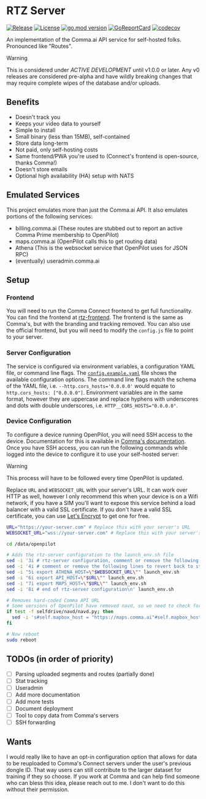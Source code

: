 # RTZ Server

[![Release](https://github.com/USA-RedDragon/rtz-server/actions/workflows/release.yaml/badge.svg)](https://github.com/USA-RedDragon/rtz-server/actions/workflows/release.yaml) [![License](https://badgen.net/github/license/USA-RedDragon/rtz-server)](https://github.com/USA-RedDragon/rtz-server/blob/master/LICENSE) [![go.mod version](https://img.shields.io/github/go-mod/go-version/USA-RedDragon/rtz-server.svg)](https://github.com/USA-RedDragon/rtz-server) [![GoReportCard](https://goreportcard.com/badge/github.com/USA-RedDragon/rtz-server)](https://goreportcard.com/report/github.com/USA-RedDragon/rtz-server) [![codecov](https://codecov.io/gh/USA-RedDragon/rtz-server/graph/badge.svg?token=6ASKMAKOZE)](https://codecov.io/gh/USA-RedDragon/rtz-server)

An implementation of the Comma.ai API service for self-hosted folks. Pronounced like "Routes".

> [!WARNING]
> This is considered under _ACTIVE DEVELOPMENT_ until v1.0.0 or later.
> Any v0 releases are considered pre-alpha and have wildly breaking changes that may require complete wipes of the database and/or uploads.

## Benefits

- Doesn't track you
- Keeps your video data to yourself
- Simple to install
- Small binary (less than 15MB), self-contained
- Store data long-term
- Not paid, only self-hosting costs
- Same frontend/PWA you're used to (Connect's frontend is open-source, thanks Comma!)
- Doesn't store emails
- Optional high availability (HA) setup with NATS

## Emulated Services

This project emulates more than just the Comma.ai API. It also emulates portions of the following services:

- billing.comma.ai (These routes are stubbed out to report an active Comma Prime membership to OpenPilot)
- maps.comma.ai (OpenPilot calls this to get routing data)
- Athena (This is the websocket service that OpenPilot uses for JSON RPC)
- (eventually) useradmin.comma.ai

## Setup

### Frontend

You will need to run the Comma Connect frontend to get full functionality. You can find the frontend at [rtz-frontend](https://github.com/USA-RedDragon/rtz-frontend). The frontend is the same as Comma's, but with the branding and tracking removed. You can also use the official frontend, but you will need to modify the `config.js` file to point to your server.

### Server Configuration

The service is configured via environment variables, a configuration YAML file, or command line flags. The [`config.example.yaml`](config.example.yaml) file shows the available configuration options. The command line flags match the schema of the YAML file, i.e. `--http.cors_hosts='0.0.0.0'` would equate to `http.cors_hosts: ["0.0.0.0"]`. Environment variables are in the same format, however they are uppercase and replace hyphens with underscores and dots with double underscores, i.e. `HTTP__CORS_HOSTS="0.0.0.0"`.

### Device Configuration

To configure a device running OpenPilot, you will need SSH access to the device. Documentation for this is available in [Comma's documentation](https://docs.comma.ai/how-to/connect-to-comma/#ssh). Once you have SSH access, you can run the following commands while logged into the device to configure it to use your self-hosted server:

> [!WARNING]
> This process will have to be followed every time OpenPilot is updated.

Replace `URL` and `WEBSOCKET_URL` with your server's URL. It can work over HTTP as well, however I only recommend this when your device is on a Wifi network, if you have a SIM you'll want to expose this service behind a load balancer with a valid SSL certificate. If you don't have a valid SSL certificate, you can use [Let's Encrypt](https://letsencrypt.org/) to get one for free.

```sh
URL="https://your-server.com" # Replace this with your server's URL
WEBSOCKET_URL="wss://your-server.com" # Replace this with your server's URL

cd /data/openpilot

# Adds the rtz-server configuration to the launch_env.sh file
sed -i '3i # rtz-server configuration, comment or remove the following lines to revert back to stock' launch_env.sh
sed -i '4i # comment or remove the following lines to revert back to stock' launch_env.sh
sed -i "5i export ATHENA_HOST=\"$WEBSOCKET_URL\"" launch_env.sh
sed -i "6i export API_HOST=\"$URL\"" launch_env.sh
sed -i "7i export MAPS_HOST=\"$URL\"" launch_env.sh
sed -i '8i # end of rtz-server configuration\n' launch_env.sh

# Removes hard-coded Comma API URL
# Some versions of OpenPilot have removed navd, so we need to check for its existence
if test -f selfdrive/navd/navd.py; then
  sed -i 's#self.mapbox_host = "https://maps.comma.ai"#self.mapbox_host = os.getenv("MAPS_HOST", "https://maps.comma.ai")#' selfdrive/navd/navd.py
fi

# Now reboot
sudo reboot
```

## TODOs (in order of priority)

- [ ] Parsing uploaded segments and routes (partially done)
- [ ] Stat tracking
- [ ] Useradmin
- [ ] Add more documentation
- [ ] Add more tests
- [ ] Document deployment
- [ ] Tool to copy data from Comma's servers
- [ ] SSH forwarding

## Wants

I would really like to have an opt-in configuration option that allows for data to be reuploaded to Comma's Connect servers under the user's previous dongle ID. That way users can still contribute to the larger dataset for training if they so choose. If you work at Comma and can help find someone who can bless this idea, please reach out to me. I don't want to do this without their permission.
